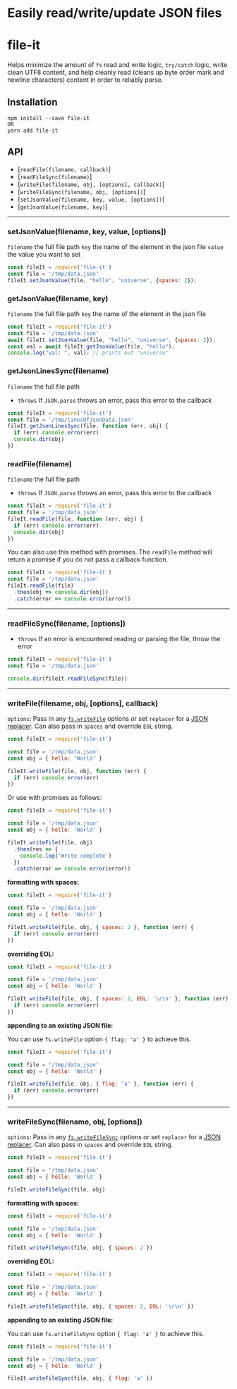 # Easily read/write/update JSON files

file-it
================

Helps minimize the amount of `fs` read and write logic, `try/catch` logic, write clean UTF8 content, and help cleanly read (cleans up byte order mark and newline characters) content in order to reliably parse.



Installation
------------

    npm install --save file-it
    OR
    yarn add file-it



API
---

* [`readFile(filename, callback)`]
* [`readFileSync(filename)`]
* [`writeFile(filename, obj, [options], callback)`]
* [`writeFileSync(filename, obj, [options])`]
* [`setJsonValue(filename, key, value, [options])`]
* [`getJsonValue(filename, key)`]

----

### setJsonValue(filename, key, value, [options])

`filename` the full file path
`key` the name of the element in the json file
`value` the value you want to set

```js
const fileIt = require('file-it')
const file = '/tmp/data.json'
fileIt.setJsonValue(file, "hello", "universe", {spaces: 2});
```

### getJsonValue(filename, key)

`filename` the full file path
`key` the name of the element in the json file

```js
const fileIt = require('file-it')
const file = '/tmp/data.json'
await fileIt.setJsonValue(file, "hello", "universe", {spaces: 2});
const val = await fileIt.getJsonValue(file, "hello");
console.log("val: ", val); // prints out "universe"
```

### getJsonLinesSync(filename)

`filename` the full file path
  - `throws` If `JSON.parse` throws an error, pass this error to the callback


```js
const fileIt = require('file-it')
const file = '/tmp/linesOfJsonData.json'
fileIt.getJsonLinesSync(file, function (err, obj) {
  if (err) console.error(err)
  console.dir(obj)
})
```

### readFile(filename)

`filename` the full file path
  - `throws` If `JSON.parse` throws an error, pass this error to the callback


```js
const fileIt = require('file-it')
const file = '/tmp/data.json'
fileIt.readFile(file, function (err, obj) {
  if (err) console.error(err)
  console.dir(obj)
})
```

You can also use this method with promises. The `readFile` method will return a promise if you do not pass a callback function.

```js
const fileIt = require('file-it')
const file = '/tmp/data.json'
fileIt.readFile(file)
  .then(obj => console.dir(obj))
  .catch(error => console.error(error))
```

----

### readFileSync(filename, [options])

- `throws` If an error is encountered reading or parsing the file, throw the error

```js
const fileIt = require('file-it')
const file = '/tmp/data.json'

console.dir(fileIt.readFileSync(file))
```

----

### writeFile(filename, obj, [options], callback)

`options`: Pass in any [`fs.writeFile`](https://nodejs.org/api/fs.html#fs_fs_writefile_file_data_options_callback) options or set `replacer` for a [JSON replacer](https://developer.mozilla.org/en-US/docs/Web/JavaScript/Reference/Global_Objects/JSON/stringify). Can also pass in `spaces` and override `EOL` string.


```js
const fileIt = require('file-it')

const file = '/tmp/data.json'
const obj = { hello: 'World' }

fileIt.writeFile(file, obj, function (err) {
  if (err) console.error(err)
})
```
Or use with promises as follows:

```js
const fileIt = require('file-it')

const file = '/tmp/data.json'
const obj = { hello: 'World' }

fileIt.writeFile(file, obj)
  .then(res => {
    console.log('Write complete')
  })
  .catch(error => console.error(error))
```


**formatting with spaces:**

```js
const fileIt = require('file-it')

const file = '/tmp/data.json'
const obj = { hello: 'World' }

fileIt.writeFile(file, obj, { spaces: 2 }, function (err) {
  if (err) console.error(err)
})
```

**overriding EOL:**

```js
const fileIt = require('file-it')

const file = '/tmp/data.json'
const obj = { hello: 'World' }

fileIt.writeFile(file, obj, { spaces: 2, EOL: '\r\n' }, function (err) {
  if (err) console.error(err)
})
```

**appending to an existing JSON file:**

You can use `fs.writeFile` option `{ flag: 'a' }` to achieve this.

```js
const fileIt = require('file-it')

const file = '/tmp/data.json'
const obj = { hello: 'World' }

fileIt.writeFile(file, obj, { flag: 'a' }, function (err) {
  if (err) console.error(err)
})
```

----

### writeFileSync(filename, obj, [options])

`options`: Pass in any [`fs.writeFileSync`](https://nodejs.org/api/fs.html#fs_fs_writefilesync_file_data_options) options or set `replacer` for a [JSON replacer](https://developer.mozilla.org/en-US/docs/Web/JavaScript/Reference/Global_Objects/JSON/stringify). Can also pass in `spaces` and override `EOL` string.

```js
const fileIt = require('file-it')

const file = '/tmp/data.json'
const obj = { hello: 'World' }

fileIt.writeFileSync(file, obj)
```

**formatting with spaces:**

```js
const fileIt = require('file-it')

const file = '/tmp/data.json'
const obj = { hello: 'World' }

fileIt.writeFileSync(file, obj, { spaces: 2 })
```

**overriding EOL:**

```js
const fileIt = require('file-it')

const file = '/tmp/data.json'
const obj = { hello: 'World' }

fileIt.writeFileSync(file, obj, { spaces: 2, EOL: '\r\n' })
```

**appending to an existing JSON file:**

You can use `fs.writeFileSync` option `{ flag: 'a' }` to achieve this.

```js
const fileIt = require('file-it')

const file = '/tmp/data.json'
const obj = { hello: 'World' }

fileIt.writeFileSync(file, obj, { flag: 'a' })
```


